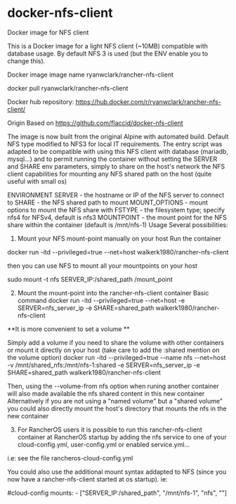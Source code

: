 # docker-nfs-client
Docker image for NFS client

This is a Docker image for a light NFS client (~10MB) compatible with database usage. By default NFS 3 is used (but the ENV enable you to change this).

Docker image
image name ryanwclark/rancher-nfs-client

docker pull ryanwclark/rancher-nfs-client

Docker hub repository: https://hub.docker.com/r/ryanwclark/rancher-nfs-client/

Origin
Based on https://github.com/flaccid/docker-nfs-client

The image is now built from the original Alpine with automated build. Default NFS type modified to NFS3 for local IT requirements. The entry script was adapted to be compatible with using this NFS client with database (mariadb, mysql...) and to permit running the container without setting the SERVER and SHARE env parameters, simply to share on the host's network the NFS client capabilities for mounting any NFS shared path on the host (quite useful with small os)

ENVIRONMENT
SERVER - the hostname or IP of the NFS server to connect to
SHARE - the NFS shared path to mount
MOUNT_OPTIONS - mount options to mount the NFS share with
FSTYPE - the filesystem type; specify nfs4 for NFSv4, default is nfs3
MOUNTPOINT - the mount point for the NFS share within the container (default is /mnt/nfs-1)
Usage
Several possibilities:

1. Mount your NFS mount-point manually on your host
Run the container

docker run -itd --privileged=true --net=host walkerk1980/rancher-nfs-client

then you can use NFS to mount all your mountpoints on your host

sudo mount -t nfs SERVER_IP:/shared_path /mount_point

2. Mount the mount-point into the rancher-nfs-client container
Basic command docker run -itd --privileged=true --net=host -e SERVER=nfs_server_ip -e SHARE=shared_path walkerk1980/rancher-nfs-client

**It is more convenient to set a volume **

Simply add a volume if you need to share the volume with other containers or mount it directly on your host (take care to add the :shared mention on the volume option) docker run -itd --privileged=true --name nfs --net=host -v /mnt/shared_nfs:/mnt/nfs-1:shared -e SERVER=nfs_server_ip -e SHARE=shared_path walkerk1980/rancher-nfs-client

Then, using the --volume-from nfs option when runing another container will also made available the nfs shared content in this new container
Alternatively if you are not using a "named volume" but a "shared volume" you could also directly mount the host's directory that mounts the nfs in the new container

3. For RancherOS users it is possible to run this rancher-nfs-client container at RancherOS startup
by adding the nfs service to one of your cloud-config.yml, user-config.yml or enabled service.yml...

i.e: see the file rancheros-cloud-config.yml

You could also use the additional mount syntax addapted to NFS (since you now have a rancher-nfs-client started at os startup). ie:

#cloud-config
        mounts:
             - ["SERVER_IP:/shared_path", "/mnt/nfs-1", "nfs", ""]
